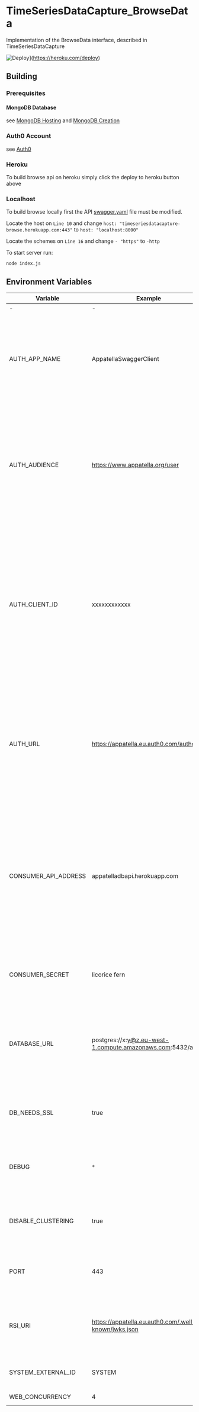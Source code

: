 # TimeSeriesDataCapture_BrowseData
Implementation of the BrowseData interface, described in TimeSeriesDataCapture 

![Deploy](https://www.herokucdn.com/deploy/button.svg)](https://heroku.com/deploy)

## Building

### Prerequisites

#### MongoDB Database
see [MongoDB Hosting](https://github.com/CMDT/TimeSeriesDataCapture#mongodb-hosting) and [MongoDB Creation](https://github.com/CMDT/TimeSeriesDataCapture#mongodb-creation)

### Auth0 Account
see [Auth0](https://github.com/CMDT/TimeSeriesDataCapture#auth0)

### Heroku
To build browse api on heroku simply click the deploy to heroku button above

### Localhost
To build browse locally first the API [swagger.yaml](https://github.com/CMDT/TimeSeriesDataCapture_BrowseData/blob/master/src/BrowseAPI/api/swagger.yaml) file must be modified.

Locate the host on `Line 10` and change `host: "timeseriesdatacapture-browse.herokuapp.com:443"` to `host: "localhost:8000"`

Locate the schemes on `Line 16` and change `- "https"` to `-http`

To start server run:

```
node index.js
```

## Environment Variables 
| Variable             | Example                                  | Description                              |
| -------------------- | ---------------------------------------- | ---------------------------------------- |
| -                    | -                                        | -                                        |
| AUTH_APP_NAME        | AppatellaSwaggerClient                   | Used by API service. Used to identify the app to the Auth0 authentication service. If you change this, you'll need to set up another app in the associated Auth0 Account. |
| AUTH_AUDIENCE        | https://www.appatella.org/user           | Held by the API service, and written to the SPWA configuration file on initialisation. Used by the SPWA in the browser, as interface identifier in the Auth0 implicit flow. Must be passed to Auth0 as a parameter. |
| AUTH_CLIENT_ID       | xxxxxxxxxxxx                             | Held by the API service, and written to the SPWA configuration file on initialisation. Used by the SPWA in the browser, as interface identifier in the Auth0 implicit flow. Must be passed to Auth0 as a parameter.Client ID associated with the App name in the Auth0 account. |
| AUTH_URL             | https://appatella.eu.auth0.com/authorize | Held by the API service, and written to the SPWA configuration file on initialisation. Used by the SPWA in the browser, as url to contact during implicit flow authentication. Set up in Auth0 account. |
| CONSUMER_API_ADDRESS | appatelladbapi.herokuapp.com             | this is the address the consumer app goes to to get course data from. Usually, the same address as the deployement api. The consumer API address is integrated into the deployment token for the course, telling the app where to get the course from. |
| CONSUMER_SECRET      | licorice fern                            | this is the app secret, used to provide the signature for the course deployment token. |
| DATABASE_URL         | postgres://x:y@z.eu-west-1.compute.amazonaws.com:5432/a | this is the access url for the database. It's a pretty standard postres URL, but this one is handled by heroku, and deployed to AWS. |
| DB_NEEDS_SSL         | true                                     | Used by the API service. True when the DB is remote (AWS) false when the DB is running on localhost. |
| DEBUG                | `*`                                      | Node debugging. Defines what components produce logging. Usually set to `*` |
| DISABLE_CLUSTERING   | true                                     | set to false to enable running on multiple cores. Currently set to true, because it's not yet tested. |
| PORT                 | 443                                      | Notionally, this variable is set to 443, but it simply exists as a placeholder for heroku. |
| RSI_URI              | https://appatella.eu.auth0.com/.well-known/jwks.json | Used by the API service. This url is used at the end of an implicit flow authentication to verify an RSA token. |
| SYSTEM_EXTERNAL_ID   | SYSTEM                                   | fbb69ea1-56ee-476d-be87-3360453bc7b5     |
| WEB_CONCURRENCY      | 4                                        | Number of cores to use.                  |
